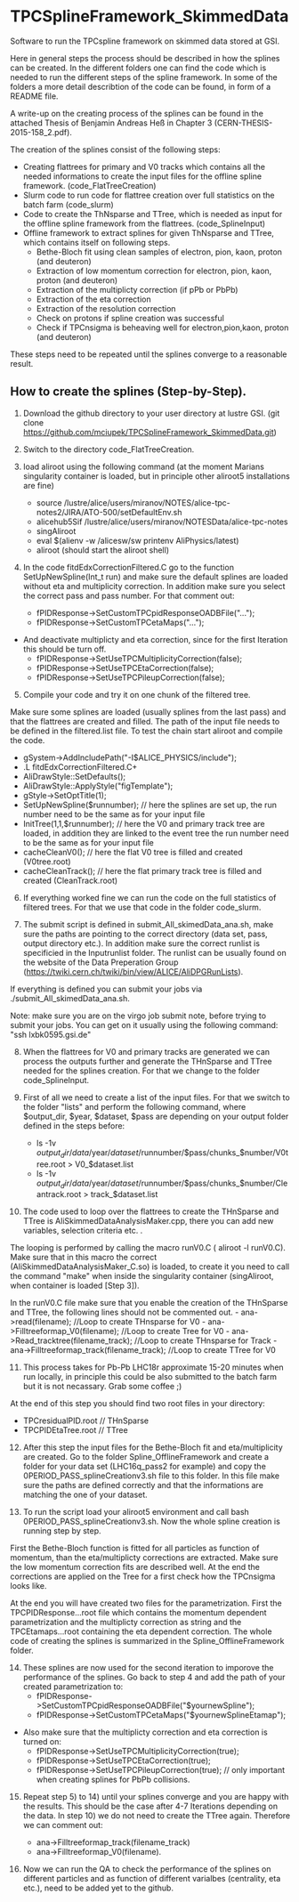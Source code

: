 # TPCSplineFramework_SkimmedData
Software to run the TPCspline framework on skimmed data stored at GSI.

Here in general steps the process should be described in how the splines can be created. In the different folders one can find the code which is needed to run the different steps of the spline framework. In some of the folders a more detail describtion of the code can be found, in form of a README file.

A write-up on the creating process of the splines can be found in the attached Thesis of Benjamin Andreas Heß in Chapter 3 (CERN-THESIS-2015-158_2.pdf).

The creation of the splines consist of the following steps:
- Creating flattrees for primary and V0 tracks which contains all the needed informations to create the input files for the offline spline framework. (code_FlatTreeCreation)
- Slurm code to run code for flattree creation over full statistics on the batch farm (code_slurm)
- Code to create the ThNsparse and TTree, which is needed as input for the offline spline framework from the flattrees. (code_SplineInput)
- Offline framework to extract splines for given ThNsparse and TTree, which contains itself on following steps.
    - Bethe-Bloch fit using clean samples of electron, pion, kaon, proton (and deuteron)
    - Extraction of low momentum correction for electron, pion, kaon, proton (and deuteron)
    - Extraction of the multiplicty correction (if pPb or PbPb)
    - Extraction of the eta correction
    - Extraction of the resolution correction
    - Check on protons if spline creation was successful
    - Check if TPCnsigma is beheaving well for electron,pion,kaon, proton (and deuteron)
    
These steps need to be repeated until the splines converge to a reasonable result.


## How to create the splines (Step-by-Step).

1) Download the github directory to your user directory at lustre GSI. (git clone https://github.com/mciupek/TPCSplineFramework_SkimmedData.git)
2) Switch to the directory code_FlatTreeCreation.
3) load aliroot using the following command (at the moment Marians singularity container is loaded, but in principle other aliroot5 installations are fine)
   - source  /lustre/alice/users/miranov/NOTES/alice-tpc-notes2/JIRA/ATO-500/setDefaultEnv.sh
   - alicehub5Sif /lustre/alice/users/miranov/NOTESData/alice-tpc-notes
   - singAliroot
   - eval $(alienv  -w /alicesw/sw  printenv AliPhysics/latest)
   - aliroot (should start the aliroot shell)
   
4) In the code fitdEdxCorrectionFiltered.C go to the function SetUpNewSpline(Int_t run) and make sure the default splines are loaded without eta and multiplicity correction. In addition make sure you select the correct pass and pass number. For that comment out: 
   - fPIDResponse->SetCustomTPCpidResponseOADBFile("...");
   - fPIDResponse->SetCustomTPCetaMaps("...");
- And deactivate multiplicty and eta correction, since for the first Iteration this should be turn off.
   - fPIDResponse->SetUseTPCMultiplicityCorrection(false);
   - fPIDResponse->SetUseTPCEtaCorrection(false);
   - fPIDResponse->SetUseTPCPileupCorrection(false);
 
5) Compile your code and try it on one chunk of the filtered tree. 

Make sure some splines are loaded (usually splines from the last pass) and that the flattrees are created and filled. The path of the input file needs to be defined in the filtered.list file. To test the chain start aliroot and compile the code.
   - gSystem->AddIncludePath("-I$ALICE_PHYSICS/include");
   - .L fitdEdxCorrectionFiltered.C+
   - AliDrawStyle::SetDefaults();
   - AliDrawStyle::ApplyStyle("figTemplate");
   - gStyle->SetOptTitle(1);
   - SetUpNewSpline($runnumber);                    // here the splines are set up, the run number need to be the same as for your input file
   - InitTree(1,1,$runnumber);                      // here the V0 and primary track tree are loaded, in addition they are linked to the event tree the run number need to be the same as for your input file
   - cacheCleanV0();                            // here the flat V0 tree is filled and created (V0tree.root)
   - cacheCleanTrack();                         // here the flat primary track tree is filled and created (CleanTrack.root)
   
6) If everything worked fine we can run the code on the full statistics of filtered trees. For that we use that code in the folder code_slurm.

7) The submit script is defined in submit_All_skimedData_ana.sh, make sure the paths are pointing to the correct directory (data set, pass, output directory etc.). In addition make sure the correct runlist is specificied in the Inputrunlist folder. The runlist can be usually found on the website of the Data Preperation Group (https://twiki.cern.ch/twiki/bin/view/ALICE/AliDPGRunLists).

If everything is defined you can submit your jobs via ./submit_All_skimedData_ana.sh.

Note: make sure you are on the virgo job submit note, before trying to submit your jobs. You can get on it usually using the following command: "ssh lxbk0595.gsi.de"

8) When the flattrees for V0 and primary tracks are generated we can process the outputs further and generate the THnSparse and TTree needed for the splines creation. For that we change to the folder code_SplineInput.

9) First of all we need to create a list of the input files. For that we switch to the folder "lists" and perform the following command, where $output_dir, $year, $dataset, $pass are depending on your output folder defined in the steps before:
   - ls -1v $output_dir/data/$year/$dataset/$runnumber/$pass/chunks_$number/V0tree.root > V0_$dataset.list
   - ls -1v $output_dir/data/$year/$dataset/$runnumber/$pass/chunks_$number/Cleantrack.root > track_$dataset.list


10) The code used to loop over the flattrees to create the THnSparse and TTree is AliSkimmedDataAnalysisMaker.cpp, there you can add new variables, selection criteria etc. . 

The looping is performed by calling the macro runV0.C ( aliroot -l runV0.C). Make sure that in this macro the correct (AliSkimmedDataAnalysisMaker_C.so) is loaded, to create it you need to call the command "make" when inside the singularity container (singAliroot, when container is loaded [Step 3]).

In the runV0.C file make sure that you enable the creation of the THnSparse and TTree, the following lines should not be commented out.
    - ana->read(filename);           //Loop to create THnsparse for V0
    - ana->Filltreeformap_V0(filename);         //Loop to create Tree for V0
    - ana->Read_tracktree(filename_track);               //Loop to create THnsparse for Track
    - ana->Filltreeformap_track(filename_track);            //Loop to create TTree for V0
         
 11) This process takes for Pb-Pb LHC18r approximate 15-20 minutes when run locally, in principle this could be also submitted to the batch farm but it is not necassary. Grab some coffee ;)
 
 At the end of this step you should find two root files in your directory:
 - TPCresidualPID.root                  // THnSparse
 - TPCPIDEtaTree.root                   // TTree
 
 12) After this step the input files for the Bethe-Bloch fit and eta/multiplicity are created. Go to the folder Spline_OfflineFramework and create a folder for your data set (LHC16q_pass2 for example) and copy the 0PERIOD_PASS_splineCreationv3.sh file to this folder. In this file make sure the paths are defined correctly and that the informations are matching the one of your dataset.
 
 13) To run the script load your aliroot5 environment and call bash 0PERIOD_PASS_splineCreationv3.sh. Now the whole spline creation is running step by step. 
 
 First the Bethe-Bloch function is fitted for all particles as function of momentum, than the eta/multiplicty corrections are extracted. Make sure the low momentum correction fits are described well. At the end the corrections are applied on the Tree for a first check how the TPCnsigma looks like. 

 At the end you will have created two files for the parametrization. First the TPCPIDResponse...root file which contains the momentum dependent parametrization and the multiplicty correction as string and the TPCEtamaps...root containing the eta dependent correction. The whole code of creating the splines is summarized in the Spline_OfflineFramework folder.
 
 14) These splines are now used for the second iteration to imporove the performance of the splines. Go back to step 4 and add the path of your created parametrization to:
     - fPIDResponse->SetCustomTPCpidResponseOADBFile("$yournewSpline");
     - fPIDResponse->SetCustomTPCetaMaps("$yournewSplineEtamap");
- Also make sure that the multiplicty correction and eta correction is turned on:
     - fPIDResponse->SetUseTPCMultiplicityCorrection(true);
     - fPIDResponse->SetUseTPCEtaCorrection(true);
     - fPIDResponse->SetUseTPCPileupCorrection(true);           // only important when creating splines for PbPb collisions.
  
 15) Repeat step 5) to 14) until your splines converge and you are happy with the results. This should be the case after 4-7 Iterations depending on the data. In step 10) we do not need to create the TTree again. Therefore we can comment out:
     - ana->Filltreeformap_track(filename_track)
     - ana->Filltreeformap_V0(filename).
 
 16) Now we can run the QA to check the performance of the splines on different particles and as function of different varialbes (centrality, eta etc.), need to be added yet to the github.
 
 
             
